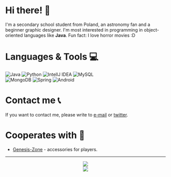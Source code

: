 # Hi there! 👋
I'm a secondary school student from Poland, an astronomy fan and a beginner graphic designer.
I'm most interested in programming in object-oriented languages like <b>Java</b>. Fun fact: I love horror movies :D

# Languages & Tools 💻
<img alt="Java" src="https://img.shields.io/badge/-Java-6ea5ff?style=flat-square&logo=Java&logoColor=white" /> <img alt="Python" src="https://img.shields.io/badge/-Python-6262a4?style=flat-square&logo=Python&logoColor=white" />
<img alt="IntellJ IDEA" src="https://img.shields.io/badge/-IntelliJ IDEA-c133f5?style=flat-square&logo=IntelliJ-IDEA&logoColor=white" />
<img alt="MySQL" src="https://img.shields.io/badge/-MySQL-ebb13d?style=flat-square&logo=mysql&logoColor=white" /><br>
<img alt="MongoDB" src="https://img.shields.io/badge/-MongoDB-13aa52?style=flat-square&logo=mongodb&logoColor=white" />
<img alt="Spring" src="https://img.shields.io/badge/-Spring-32bf45?style=flat-square&logo=spring&logoColor=white" />
<img alt="Android" src="https://img.shields.io/badge/-Android-32e34a?style=flat-square&logo=android&logoColor=white" />

# Contact me 📞
If you want to contact me, please write to [e-mail](mailto:iamadyoo@gmail.com) or [twitter](https://twitter.com/iadyo1).

# Cooperates with 🧮
- [Genesis-Zone](https://genesis-zone.com/) - accessories for players.

<hr>
<div align="center">
  <img src="https://github-readme-stats.vercel.app/api?username=iadyo&show_icons=true&hide_border=true&theme=material-palenight&count_private=true"><br>
  <img src="https://github-readme-stats.vercel.app/api/top-langs/?username=iadyo&hide_border=true&theme=material-palenight">
</div>
